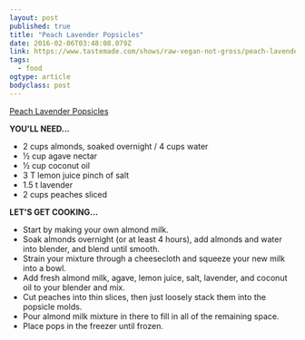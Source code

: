 ```yaml
---
layout: post 
published: true
title: "Peach Lavender Popsicles" 
date: 2016-02-06T03:48:08.079Z 
link: https://www.tastemade.com/shows/raw-vegan-not-gross/peach-lavender-popsicles 
tags:
  - food
ogtype: article 
bodyclass: post 
---
```


<script async defer src='https://www.tastemade.com/embd/dist/embd.js'></script><a class='tm-video-embd' href="https://www.tastemade.com/shows/raw-vegan-not-gross/peach-lavender-popsicles">Peach Lavender Popsicles</a>

**YOU'LL NEED...**

- 2 cups almonds, soaked overnight / 4 cups water
- ½ cup agave nectar
- ½ cup coconut oil
- 3 T lemon juice
pinch of salt
- 1.5 t lavender
- 2 cups peaches sliced

**LET'S GET COOKING...**

- Start by making your own almond milk. 
- Soak almonds overnight (or at least 4 hours), add almonds and water into blender, and blend until smooth. 
- Strain your mixture through a cheesecloth and squeeze your new milk into a bowl.
- Add fresh almond milk, agave, lemon juice, salt, lavender, and coconut oil to your blender and mix.
- Cut peaches into thin slices, then just loosely stack them into the popsicle molds.
- Pour almond milk mixture in there to fill in all of the remaining space.
- Place pops in the freezer until frozen.